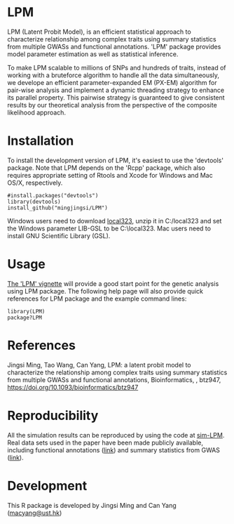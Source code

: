LPM
===

LPM (Latent Probit Model), is an efficient statistical approach to characterize relationship among complex traits using summary statistics from multiple GWASs and functional annotations. 'LPM' package provides model parameter estimation as well as statistical inference.

To make LPM scalable to millions of SNPs and hundreds of traits, instead of working with a bruteforce algorithm to handle all the data simultaneously, we develope an efficient parameter-expanded EM (PX-EM) algorithm for pair-wise analysis and implement a dynamic threading strategy to enhance its parallel property. This pairwise strategy is guaranteed to give consistent results by our theoretical analysis from the perspective of the composite likelihood approach.

Installation
===========

To install the development version of LPM, it's easiest to use the 'devtools' package. Note that LPM depends on the 'Rcpp' package, which also requires appropriate setting of Rtools and Xcode for Windows and Mac OS/X, respectively.

```
#install.packages("devtools")
library(devtools)
install_github("mingjingsi/LPM")
```

Windows users need to download [local323](http://www.stats.ox.ac.uk/pub/Rtools/goodies/multilib/local323.zip), unzip it in C:/local323 and set the Windows parameter LIB-GSL to be C:\local323. Mac users need to install GNU Scientific Library (GSL).

Usage
===========

[The 'LPM' vignette](https://github.com/mingjingsi/LPM/blob/master/inst/doc/LPM_package.pdf?raw=true) will provide a good start point for the genetic analysis using LPM package. The following help page will also provide quick references for LPM package and the example command lines:

```
library(LPM)
package?LPM
```

References
==========

Jingsi Ming, Tao Wang, Can Yang, LPM: a latent probit model to characterize the relationship among complex traits using summary statistics from multiple GWASs and functional annotations, Bioinformatics, , btz947, https://doi.org/10.1093/bioinformatics/btz947


Reproducibility
==========

All the simulation results can be reproduced by using the code at [sim-LPM](https://github.com/mingjingsi/sim-LPM). Real data sets used in the paper have been made publicly available, including functional annotations ([link](https://drive.google.com/file/d/1Jn_MEDJVZR16UB3lXFjNjAuQDCKECfUw/view)) and summary statistics from GWAS ([link](https://drive.google.com/file/d/1vXZX1l5IWXEx9De0psprR5GCniI3VG0l/view)).


Development
==========

This R package is developed by Jingsi Ming and Can Yang (macyang@ust.hk)
